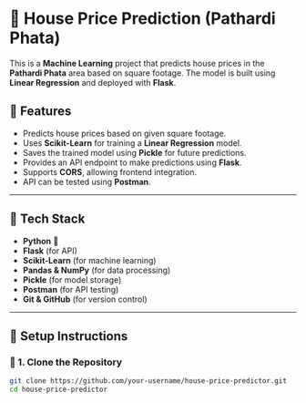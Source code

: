 # 🏡 House Price Prediction (Pathardi Phata)

This is a **Machine Learning** project that predicts house prices in the **Pathardi Phata** area based on square footage. The model is built using **Linear Regression** and deployed with **Flask**.

## 🚀 Features
- Predicts house prices based on given square footage.
- Uses **Scikit-Learn** for training a **Linear Regression** model.
- Saves the trained model using **Pickle** for future predictions.
- Provides an API endpoint to make predictions using **Flask**.
- Supports **CORS**, allowing frontend integration.
- API can be tested using **Postman**.

---

## 📂 Tech Stack
- **Python** 🐍
- **Flask** (for API)
- **Scikit-Learn** (for machine learning)
- **Pandas & NumPy** (for data processing)
- **Pickle** (for model storage)
- **Postman** (for API testing)
- **Git & GitHub** (for version control)

---

## 📌 Setup Instructions

### 🔹 1. Clone the Repository
```bash
git clone https://github.com/your-username/house-price-predictor.git
cd house-price-predictor
